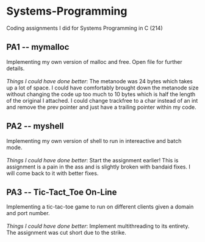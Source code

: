 # Systems-Programming
Coding assignments I did for Systems Programming in C (214)

## **PA1 -- mymalloc**
Implementing my own version of malloc and free. Open file for further details.\
 \
*Things I could have done better*: The metanode was 24 bytes which takes up a lot of space. I could have comfortably brought down the metanode size without changing the code up too much to 10 bytes which is half the length of the original I attached. I could change trackfree to a char instead of an int and remove the prev pointer and just have a trailing pointer within my code. 

## **PA2 -- myshell**
Implementing my own version of shell to run in intereactive and batch mode.\
\
*Things I could have done better*: Start the assignment earlier! This is assignment is a pain in the ass and is slightly broken with bandaid fixes. I will come back to it with better fixes.

## **PA3 -- Tic-Tact_Toe On-Line**
Implementing a tic-tac-toe game to run on different clients given a domain and port number.\
\
*Things I could have done better*: Implement multithreading to its entirety. The assignment was cut short due to the strike.
